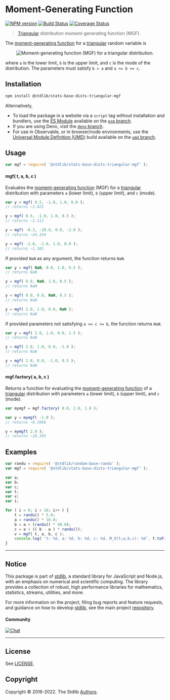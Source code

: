 <!--

@license Apache-2.0

Copyright (c) 2018 The Stdlib Authors.

Licensed under the Apache License, Version 2.0 (the "License");
you may not use this file except in compliance with the License.
You may obtain a copy of the License at

   http://www.apache.org/licenses/LICENSE-2.0

Unless required by applicable law or agreed to in writing, software
distributed under the License is distributed on an "AS IS" BASIS,
WITHOUT WARRANTIES OR CONDITIONS OF ANY KIND, either express or implied.
See the License for the specific language governing permissions and
limitations under the License.

-->

# Moment-Generating Function

[![NPM version][npm-image]][npm-url] [![Build Status][test-image]][test-url] [![Coverage Status][coverage-image]][coverage-url] <!-- [![dependencies][dependencies-image]][dependencies-url] -->

> [Triangular][triangular-distribution] distribution moment-generating function (MGF).

<!-- Section to include introductory text. Make sure to keep an empty line after the intro `section` element and another before the `/section` close. -->

<section class="intro">

The [moment-generating function][mgf] for a [triangular][triangular-distribution] random variable is

<!-- <equation class="equation" label="eq:triangular_mgf_function" align="center" raw="M_X(t) := \mathbb{E}\!\left[e^{tX}\right] = 2\frac{(b\!-\!c)e^{at}\!-\!(b\!-\!a)e^{ct}\!+\!(c\!-\!a)e^{bt}} {(b-a)(c-a)(b-c)t^2}" alt="Moment-generating function (MGF) for a triangular distribution."> -->

<div class="equation" align="center" data-raw-text="M_X(t) := \mathbb{E}\!\left[e^{tX}\right] = 2\frac{(b\!-\!c)e^{at}\!-\!(b\!-\!a)e^{ct}\!+\!(c\!-\!a)e^{bt}} {(b-a)(c-a)(b-c)t^2}" data-equation="eq:triangular_mgf_function">
    <img src="https://cdn.jsdelivr.net/gh/stdlib-js/stdlib@51534079fef45e990850102147e8945fb023d1d0/lib/node_modules/@stdlib/stats/base/dists/triangular/mgf/docs/img/equation_triangular_mgf_function.svg" alt="Moment-generating function (MGF) for a triangular distribution.">
    <br>
</div>

<!-- </equation> -->

where `a` is the lower limit, `b` is the upper limit, and `c` is the mode of the distribution. The parameters must satisfy `b > a` and `a <= b <= c`.

</section>

<!-- /.intro -->

<!-- Package usage documentation. -->

<section class="installation">

## Installation

```bash
npm install @stdlib/stats-base-dists-triangular-mgf
```

Alternatively,

-   To load the package in a website via a `script` tag without installation and bundlers, use the [ES Module][es-module] available on the [`esm` branch][esm-url].
-   If you are using Deno, visit the [`deno` branch][deno-url].
-   For use in Observable, or in browser/node environments, use the [Universal Module Definition (UMD)][umd] build available on the [`umd` branch][umd-url].

</section>

<section class="usage">

## Usage

```javascript
var mgf = require( '@stdlib/stats-base-dists-triangular-mgf' );
```

#### mgf( t, a, b, c )

Evaluates the [moment-generating function][mgf] (MGF) for a [triangular][triangular-distribution] distribution with parameters `a` (lower limit), `b` (upper limit), and `c` (mode).

```javascript
var y = mgf( 0.5, -1.0, 1.0, 0.0 );
// returns ~1.021

y = mgf( 0.5, -1.0, 1.0, 0.5 );
// returns ~1.111

y = mgf( -0.3, -20.0, 0.0, -2.0 );
// returns ~24.334

y = mgf( -2.0, -1.0, 1.0, 0.0 );
// returns ~1.381
```

If provided `NaN` as any argument, the function returns `NaN`.

```javascript
var y = mgf( NaN, 0.0, 1.0, 0.5 );
// returns NaN

y = mgf( 0.0, NaN, 1.0, 0.5 );
// returns NaN

y = mgf( 0.0, 0.0, NaN, 0.5 );
// returns NaN

y = mgf( 2.0, 1.0, 0.0, NaN );
// returns NaN
```

If provided parameters not satisfying `a <= c <= b`, the function returns `NaN`.

```javascript
var y = mgf( 2.0, 1.0, 0.0, 1.5 );
// returns NaN

y = mgf( 2.0, 1.0, 0.0, -1.0 );
// returns NaN

y = mgf( 2.0, 0.0, -1.0, 0.5 );
// returns NaN
```

#### mgf.factory( a, b, c )

Returns a function for evaluating the [moment-generating function][mgf] of a [triangular][triangular-distribution] distribution with parameters `a` (lower limit), `b` (upper limit), and `c` (mode).

```javascript
var mymgf = mgf.factory( 0.0, 2.0, 1.0 );

var y = mymgf( -1.0 );
// returns ~0.3996

y = mymgf( 2.0 );
// returns ~10.205
```

</section>

<!-- /.usage -->

<!-- Package usage notes. Make sure to keep an empty line after the `section` element and another before the `/section` close. -->

<section class="notes">

</section>

<!-- /.notes -->

<!-- Package usage examples. -->

<section class="examples">

## Examples

<!-- eslint no-undef: "error" -->

```javascript
var randu = require( '@stdlib/random-base-randu' );
var mgf = require( '@stdlib/stats-base-dists-triangular-mgf' );

var a;
var b;
var c;
var t;
var v;
var i;

for ( i = 0; i < 10; i++ ) {
    t = randu() * 5.0;
    a = randu() * 10.0;
    b = a + (randu() * 40.0);
    c = a + (( b - a ) * randu());
    v = mgf( t, a, b, c );
    console.log( 't: %d, a: %d, b: %d, c: %d, M_X(t;a,b,c): %d', t.toFixed( 4 ), a.toFixed( 4 ), b.toFixed( 4 ), c.toFixed( 4 ), v.toFixed( 4 ) );
}
```

</section>

<!-- /.examples -->

<!-- Section to include cited references. If references are included, add a horizontal rule *before* the section. Make sure to keep an empty line after the `section` element and another before the `/section` close. -->

<section class="references">

</section>

<!-- /.references -->

<!-- Section for related `stdlib` packages. Do not manually edit this section, as it is automatically populated. -->

<section class="related">

</section>

<!-- /.related -->

<!-- Section for all links. Make sure to keep an empty line after the `section` element and another before the `/section` close. -->


<section class="main-repo" >

* * *

## Notice

This package is part of [stdlib][stdlib], a standard library for JavaScript and Node.js, with an emphasis on numerical and scientific computing. The library provides a collection of robust, high performance libraries for mathematics, statistics, streams, utilities, and more.

For more information on the project, filing bug reports and feature requests, and guidance on how to develop [stdlib][stdlib], see the main project [repository][stdlib].

#### Community

[![Chat][chat-image]][chat-url]

---

## License

See [LICENSE][stdlib-license].


## Copyright

Copyright &copy; 2016-2022. The Stdlib [Authors][stdlib-authors].

</section>

<!-- /.stdlib -->

<!-- Section for all links. Make sure to keep an empty line after the `section` element and another before the `/section` close. -->

<section class="links">

[npm-image]: http://img.shields.io/npm/v/@stdlib/stats-base-dists-triangular-mgf.svg
[npm-url]: https://npmjs.org/package/@stdlib/stats-base-dists-triangular-mgf

[test-image]: https://github.com/stdlib-js/stats-base-dists-triangular-mgf/actions/workflows/test.yml/badge.svg?branch=main
[test-url]: https://github.com/stdlib-js/stats-base-dists-triangular-mgf/actions/workflows/test.yml?query=branch:main

[coverage-image]: https://img.shields.io/codecov/c/github/stdlib-js/stats-base-dists-triangular-mgf/main.svg
[coverage-url]: https://codecov.io/github/stdlib-js/stats-base-dists-triangular-mgf?branch=main

<!--

[dependencies-image]: https://img.shields.io/david/stdlib-js/stats-base-dists-triangular-mgf.svg
[dependencies-url]: https://david-dm.org/stdlib-js/stats-base-dists-triangular-mgf/main

-->

[umd]: https://github.com/umdjs/umd
[es-module]: https://developer.mozilla.org/en-US/docs/Web/JavaScript/Guide/Modules

[deno-url]: https://github.com/stdlib-js/stats-base-dists-triangular-mgf/tree/deno
[umd-url]: https://github.com/stdlib-js/stats-base-dists-triangular-mgf/tree/umd
[esm-url]: https://github.com/stdlib-js/stats-base-dists-triangular-mgf/tree/esm

[chat-image]: https://img.shields.io/gitter/room/stdlib-js/stdlib.svg
[chat-url]: https://gitter.im/stdlib-js/stdlib/

[stdlib]: https://github.com/stdlib-js/stdlib

[stdlib-authors]: https://github.com/stdlib-js/stdlib/graphs/contributors

[stdlib-license]: https://raw.githubusercontent.com/stdlib-js/stats-base-dists-triangular-mgf/main/LICENSE

[triangular-distribution]: https://en.wikipedia.org/wiki/Triangular_distribution

[mgf]: https://en.wikipedia.org/wiki/Moment-generating_function

</section>

<!-- /.links -->
